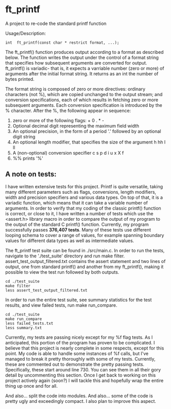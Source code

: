 # ft_printf
A project to re-code the standard printf function

Usage/Description:
```
int  ft_printf(const char * restrict format, ...);
```
The ft_printf() function produces output according to a format as described below. The function writes the output under the control of a format string that specifies how subsequent arguments are converted for output. ft_printf() is variadic- that is, it expects a varriable number (zero or more) of arguments after the initial format string. It returns as an int the number of bytes printed. 

The format string is composed of zero or more directives: ordinary characters (not %), which are copied unchanged to the output stream; and conversion specifications, each of which results in fetching zero or more subsequent arguments.  Each conversion specification is introduced by the % character.  After the %, the following appear in sequence:
  1) zero or more of the following flags: + 0 . * -
  2) Optional decimal digit representing the maximum field width
  3) An optional precision, in the form of a period '.' followed by an optional digit string
  4) An optional length modifier, that specifies the size of the argument h hh l ll
  5) A (non-optional) conversion specifier c s p d i u x X f
  6) %% prints '%'


## A note on tests:
I have written extensive tests for this project. Printf is quite versatile, taking many different parameters such as flags, conversions, length modifiers, width and precision specifiers and various data types. On top of that, it is a variadic function, which means that it can take a variable number of arguments. In order to verify that my coding of the classic printf() function is correct, or close to it, I have written a number of tests which use the <assert.h> library macro in order to compare the output of my program to the output of the standard C printf() function. 
Currently, my program successfully passes **376,407 tests**. Many of these tests use different looping schema to cover a range of values, for example spanning boundary values for different data types as well as intermediate values. 

The ft_printf test suite can be found in ./src/main.c. In order to run the tests, navigate to the './test_suite' directory and run make filter. assert_test_output_filtered.txt contains the assert statement and two lines of output, one from standard printf() and another from my ft_printf(), making it possible to view the test run followed by both outputs. 
```
cd ./test_suite
make filter
less assert_test_output_filtered.txt
```
In order to run the entire test suite, see summary statistics for the test results, and view failed tests, run make run_compare.
```
cd ./test_suite
make run_compare
less failed_tests.txt 
less summary.txt
```

Currently, my tests are passing nicely except for my %f flag tests. As I anticipated, this portion of the program has proven to be complicated. I believe that this project is nearly complete in some respects, except for this point. My code is able to handle some instances of %f calls, but I've managed to break it pretty thoroughly with some of my tests. Currently, these are commented out to demonstrate the pretty passing tests. Specifically, these start around line 730. You can see them in all their gory detail by uncommenting this section. Once I get back to working on this project actively again (soon?) I will tackle this and hopefully wrap the entire thing up once and for all.

And also... split the code into modules. And also... some of the code is pretty ugly and exceedingly compact. I also plan to improve this aspect. 
